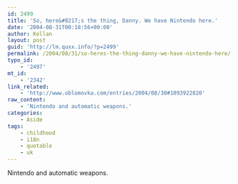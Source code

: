 ```yaml
---
id: 2499
title: 'So, here&#8217;s the thing, Danny. We have Nintendo here.'
date: '2004-08-31T00:18:56+00:00'
author: Kellan
layout: post
guid: 'http://lm.quxx.info/?p=2499'
permalink: /2004/08/31/so-heres-the-thing-danny-we-have-nintendo-here/
typo_id:
    - '2497'
mt_id:
    - '2342'
link_related:
    - 'http://www.oblomovka.com/entries/2004/08/30#1093922820'
raw_content:
    - 'Nintendo and automatic weapons.'
categories:
    - Aside
tags:
    - childhood
    - i18n
    - quotable
    - uk
---
```


Nintendo and automatic weapons.